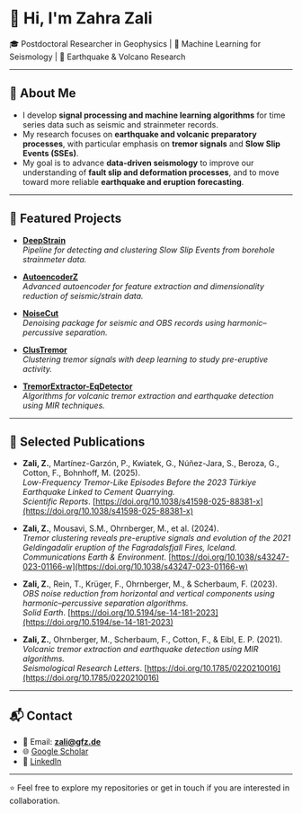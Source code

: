 # 👋 Hi, I'm Zahra Zali  

🎓 Postdoctoral Researcher in Geophysics | 🧠 Machine Learning for Seismology | 🌋 Earthquake & Volcano Research  

---

## 🔬 About Me  
- I develop **signal processing and machine learning algorithms** for time series data such as seismic and strainmeter records. 
- My research focuses on **earthquake and volcanic preparatory processes**, with particular emphasis on **tremor signals** and **Slow Slip Events (SSEs)**.  
- My goal is to advance **data-driven seismology** to improve our understanding of **fault slip and deformation processes**, and to move toward more reliable **earthquake and eruption forecasting**.  

---

## 🚀 Featured Projects  

- [**DeepStrain**](https://github.com/ZahraZali/DeepStrain)  
  *Pipeline for detecting and clustering Slow Slip Events from borehole strainmeter data.*  

- [**AutoencoderZ**](https://github.com/ZahraZali/AutoencoderZ)  
  *Advanced autoencoder for feature extraction and dimensionality reduction of seismic/strain data.*  

- [**NoiseCut**](https://github.com/ZahraZali/NoiseCut)  
  *Denoising package for seismic and OBS records using harmonic–percussive separation.*  

- [**ClusTremor**](https://github.com/ZahraZali/ClusTremor)  
  *Clustering tremor signals with deep learning to study pre-eruptive activity.*  

- [**TremorExtractor-EqDetector**](https://github.com/ZahraZali/TremorExtractor-EqDetector)  
  *Algorithms for volcanic tremor extraction and earthquake detection using MIR techniques.*  

---

## 📄 Selected Publications  

- **Zali, Z.**, Martínez-Garzón, P., Kwiatek, G., Núñez-Jara, S., Beroza, G., Cotton, F., Bohnhoff, M. (2025).  
  *Low-Frequency Tremor-Like Episodes Before the 2023 Türkiye Earthquake Linked to Cement Quarrying.*  
  *Scientific Reports*. [https://doi.org/10.1038/s41598-025-88381-x](https://doi.org/10.1038/s41598-025-88381-x)  

- **Zali, Z.**, Mousavi, S.M., Ohrnberger, M., et al. (2024).  
  *Tremor clustering reveals pre-eruptive signals and evolution of the 2021 Geldingadalir eruption of the Fagradalsfjall Fires, Iceland.*  
  *Communications Earth & Environment*. [https://doi.org/10.1038/s43247-023-01166-w](https://doi.org/10.1038/s43247-023-01166-w)  

- **Zali, Z.**, Rein, T., Krüger, F., Ohrnberger, M., & Scherbaum, F. (2023).  
  *OBS noise reduction from horizontal and vertical components using harmonic–percussive separation algorithms.*  
  *Solid Earth*. [https://doi.org/10.5194/se-14-181-2023](https://doi.org/10.5194/se-14-181-2023)  

- **Zali, Z.**, Ohrnberger, M., Scherbaum, F., Cotton, F., & Eibl, E. P. (2021).  
  *Volcanic tremor extraction and earthquake detection using MIR algorithms.*  
  *Seismological Research Letters*. [https://doi.org/10.1785/0220210016](https://doi.org/10.1785/0220210016)  

---

## 📬 Contact  

- 📧 Email: **zali@gfz.de**  
- 🌐 [Google Scholar](https://scholar.google.com/citations?user=tn8cSdMAAAAJ&hl=en)  
- 💼 [LinkedIn](https://www.linkedin.com/in/zahra-zali-08293695/)  

---

⭐️ Feel free to explore my repositories or get in touch if you are interested in collaboration.  
